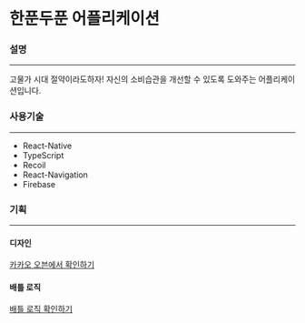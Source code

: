 # 한푼두푼 어플리케이션

### 설명
---
고물가 시대 절약이라도하자!
자신의 소비습관을 개선할 수 있도록 도와주는 어플리케이션입니다.

### 사용기술
---
- React-Native
- TypeScript
- Recoil
- React-Navigation
- Firebase

### 기획
---
#### 디자인 

[카카오 오븐에서 확인하기](https://ovenapp.io/view/ODyBQ3ugDs0Iw68SvfDkk7ZVFXbo841H/vQzct)

#### 배틀 로직

[배틀 로직 확인하기](https://drive.google.com/file/d/1uqQeYUKWgPh3UOR9LFNylk7MgB4QC-YN/view?usp=sharing)

